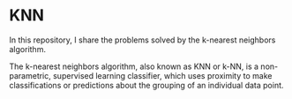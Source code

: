 # KNN
In this repository, I share the problems solved by the k-nearest neighbors algorithm.


The k-nearest neighbors algorithm, also known as KNN or k-NN, is a non-parametric, supervised learning classifier, which uses proximity to make classifications or 
predictions about the grouping of an individual data point.

